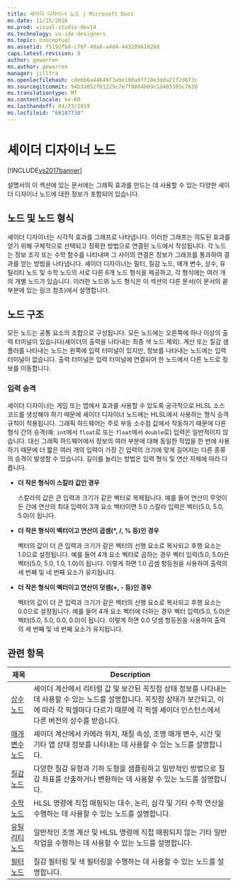 ```yaml
---
title: 셰이더 디자이너 노드 | Microsoft Docs
ms.date: 11/15/2016
ms.prod: visual-studio-dev14
ms.technology: vs-ide-designers
ms.topic: conceptual
ms.assetid: f5192fbd-c78f-40a8-a4d4-443209610268
caps.latest.revision: 8
author: gewarren
ms.author: gewarren
manager: jillfra
ms.openlocfilehash: cde6b6a44649f3a9e100a0ff10e3dda21f2d6f3c
ms.sourcegitcommit: 94b3a052fb1229c7e7f8804b09c1d403385c7630
ms.translationtype: MT
ms.contentlocale: ko-KR
ms.lasthandoff: 04/23/2019
ms.locfileid: "68187738"
---
```

# <a name="shader-designer-nodes"></a>셰이더 디자이너 노드
[!INCLUDE[vs2017banner](../includes/vs2017banner.md)]

설명서의 이 섹션에 있는 문서에는 그래픽 효과를 만드는 데 사용할 수 있는 다양한 셰이더 디자이너 노드에 대한 정보가 포함되어 있습니다.  
  
## <a name="nodes-and-node-types"></a>노드 및 노드 형식  
 셰이더 디자이너는 시각적 효과를 그래프로 나타냅니다. 이러한 그래프는 의도된 효과를 얻기 위해 구체적으로 선택되고 정확한 방법으로 연결된 노드에서 작성됩니다. 각 노드는 정보 조각 또는 수학 함수를 나타내며 그 사이의 연결은 정보가 그래프를 통과하여 결과를 얻는 방법을 나타냅니다. 셰이더 디자이너는 필터, 질감 노드, 매개 변수, 상수, 유틸리티 노드 및 수학 노드의 서로 다른 6개 노드 형식을 제공하고, 각 형식에는 여러 개의 개별 노드가 있습니다. 이러한 노드와 노드 형식은 이 섹션의 다른 문서(이 문서의 끝 부분에 있는 링크 참조)에서 설명합니다.  
  
## <a name="node-structure"></a>노드 구조  
 모든 노드는 공통 요소의 조합으로 구성됩니다. 모든 노드에는 오른쪽에 하나 이상의 출력 터미널이 있습니다(셰이더의 출력을 나타내는 최종 색 노드 제외). 계산 또는 질감 샘플러를 나타내는 노드는 왼쪽에 입력 터미널이 있지만, 정보를 나타내는 노드에는 입력 터미널이 없습니다. 출력 터미널은 입력 터미널에 연결되어 한 노드에서 다른 노드로 정보를 이동합니다.  
  
### <a name="promotion-of-inputs"></a>입력 승격  
 셰이더 디자이너는 게임 또는 앱에서 효과를 사용할 수 있도록 궁극적으로 HLSL 소스 코드를 생성해야 하기 때문에 셰이더 디자이너 노드에는 HLSL에서 사용하는 형식 승격 규칙이 적용됩니다. 그래픽 하드웨어는 주로 부동 소수점 값에서 작동하기 때문에 다른 형식 간의 승격(예: `int`에서 `float`로 또는 `float`에서 `double`로) 입력은 일반적이지 않습니다. 대신 그래픽 하드웨어에서 정보의 여러 부분에 대해 동일한 작업을 한 번에 사용하기 때문에 더 짧은 여러 개의 입력이 가장 긴 입력의 크기에 맞게 길어지는 다른 종류의 승격이 발생할 수 있습니다. 길이를 늘리는 방법은 입력 형식 및 연산 자체에 따라 다릅니다.  
  
- **더 작은 형식이 스칼라 값인 경우**  
  
     스칼라의 값은 큰 입력과 크기가 같은 벡터로 복제됩니다. 예를 들어 연산이 무엇이든 간에 연산의 최대 입력이 3개 요소 벡터이면 5.0 스칼라 입력은 벡터(5.0, 5.0, 5.0)이 됩니다.  
  
- **더 작은 형식이 벡터이고 연산이 곱셈(\*, /, % 등)인 경우**  
  
     벡터의 값이 더 큰 입력과 크기가 같은 벡터의 선행 요소로 복사되고 후행 요소는 1.0으로 설정됩니다. 예를 들어 4개 요소 벡터로 곱하는 경우 벡터 입력(5.0, 5.0)은 벡터(5.0, 5.0, 1.0, 1.0)이 됩니다. 이렇게 하면 1.0 곱셈 항등원을 사용하여 출력의 세 번째 및 네 번째 요소가 유지됩니다.  
  
- **더 작은 형식이 벡터이고 연산이 덧셈(+, - 등)인 경우**  
  
     벡터의 값이 더 큰 입력과 크기가 같은 벡터의 선행 요소로 복사되고 후행 요소는 0.0으로 설정됩니다. 예를 들어 4개 요소 벡터에 더하는 경우 벡터 입력(5.0, 5.0)은 벡터(5.0, 5.0, 0.0, 0.0)이 됩니다. 이렇게 하면 0.0 덧셈 항등원을 사용하여 출력의 세 번째 및 네 번째 요소가 유지됩니다.  
  
## <a name="related-topics"></a>관련 항목  
  
|제목|Description|  
|-----------|-----------------|  
|[상수 노드](../designers/constant-nodes.md)|셰이더 계산에서 리터럴 값 및 보간된 꼭짓점 상태 정보를 나타내는 데 사용할 수 있는 노드를 설명합니다. 꼭짓점 상태가 보간되고, 이에 따라 각 픽셀마다 다르기 때문에 각 픽셀 셰이더 인스턴스에서 다른 버전의 상수를 받습니다.|  
|[매개 변수 노드](../designers/parameter-nodes.md)|셰이더 계산에서 카메라 위치, 재질 속성, 조명 매개 변수, 시간 및 기타 앱 상태 정보를 나타내는 데 사용할 수 있는 노드를 설명합니다.|  
|[질감 노드](../designers/texture-nodes.md)|다양한 질감 유형과 기하 도형을 샘플링하고 일반적인 방법으로 질감 좌표를 산출하거나 변환하는 데 사용할 수 있는 노드를 설명합니다.|  
|[수학 노드](../designers/math-nodes.md)|HLSL 명령에 직접 매핑되는 대수, 논리, 삼각 및 기타 수학 연산을 수행하는 데 사용할 수 있는 노드를 설명합니다.|  
|[유틸리티 노드](../designers/utility-nodes.md)|일반적인 조명 계산 및 HLSL 명령에 직접 매핑되지 않는 기타 일반 작업을 수행하는 데 사용할 수 있는 노드를 설명합니다.|  
|[필터 노드](../designers/filter-nodes.md)|질감 필터링 및 색 필터링을 수행하는 데 사용할 수 있는 노드를 설명합니다.|
